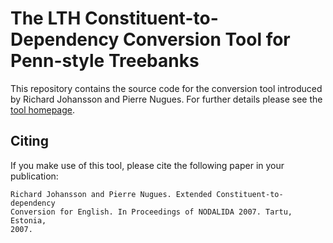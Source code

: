 # The LTH Constituent-to-Dependency Conversion Tool for Penn-style Treebanks #

This repository contains the source code for the conversion tool introduced by
Richard Johansson and Pierre Nugues. For further details please see the [tool
homepage][tool_homepage].

[tool_homepage]: http://nlp.cs.lth.se/software/treebank_converter/

## Citing ##

If you make use of this tool, please cite the following paper in your
publication:

    Richard Johansson and Pierre Nugues. Extended Constituent-to-dependency
    Conversion for English. In Proceedings of NODALIDA 2007. Tartu, Estonia,
    2007.
